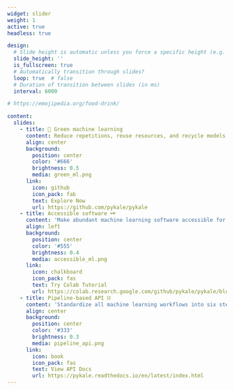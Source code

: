 ```yaml
---
widget: slider
weight: 1
active: true
headless: true

design:
  # Slide height is automatic unless you force a specific height (e.g. '400px')
  slide_height: ''
  is_fullscreen: true
  # Automatically transition through slides?
  loop: true  # false
  # Duration of transition between slides (in ms)
  interval: 6000

# https://emojipedia.org/food-drink/

content:
  slides:
    - title: 👋 Green machine learning
      content: Reduce repetitions, reuse resources, and recycle models to build PyKale
      align: center
      background:
        position: center
        color: '#666'
        brightness: 0.5
        media: green_ml.png
      link:
        icon: github
        icon_pack: fab
        text: Explore Now
        url: https://github.com/pykale/pykale
    - title: Accessible software 🗝️
      content: 'Make abundant machine learning software accessible for interdisciplinary research'
      align: left
      background:
        position: center
        color: '#555'
        brightness: 0.4
        media: accessible_ml.png
      link:
        icon: chalkboard
        icon_pack: fas
        text: Try Colab Tutorial
        url: https://colab.research.google.com/github/pykale/pykale/blob/main/examples/digits_dann_lightn/tutorial.ipynb
    - title: Pipeline-based API ⛓️
      content: 'Standardize all machine learning workflows into six steps'
      align: center
      background:
        position: center
        color: '#333'
        brightness: 0.3
        media: pipeline_api.png
      link:
        icon: book
        icon_pack: fas
        text: View API Docs
        url: https://pykale.readthedocs.io/en/latest/index.html
---
```

